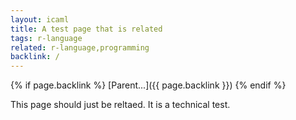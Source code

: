 ```yaml
---
layout: icaml
title: A test page that is related
tags: r-language
related: r-language,programming
backlink: /
---
```

{% if page.backlink %} [Parent...]({{ page.backlink }})
{% endif %}



This page should just be reltaed. It is a technical test.